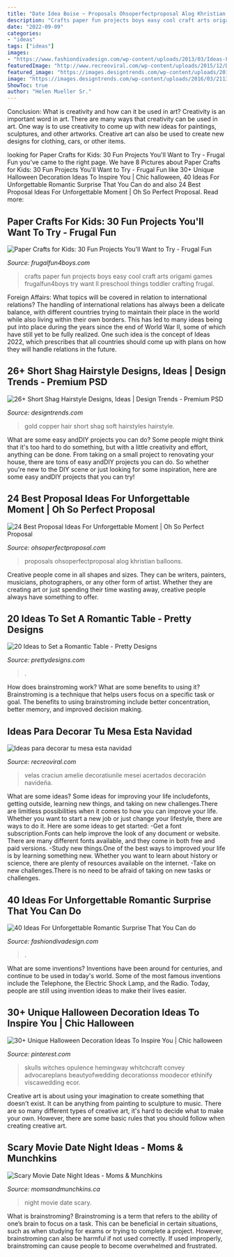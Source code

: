 ```yaml
---
title: "Date Idea Boise ~ Proposals Ohsoperfectproposal Alog Khristian Balloons"
description: "Crafts paper fun projects boys easy cool craft arts origami games frugalfun4boys try want ll preschool things toddler crafting frugal"
date: "2022-09-09"
categories:
- "ideas"
tags: ["ideas"]
images:
- "https://www.fashiondivadesign.com/wp-content/uploads/2013/03/Ideas-For-Unforgettable-Romantic-Surprise-1.jpg"
featuredImage: "http://www.recreoviral.com/wp-content/uploads/2015/12/Decoraciones-para-la-mesa-esta-navidad-20.jpg"
featured_image: "https://images.designtrends.com/wp-content/uploads/2016/03/21133212/Soft-gold-Copper-Hair.jpg"
image: "https://images.designtrends.com/wp-content/uploads/2016/03/21133212/Soft-gold-Copper-Hair.jpg"
ShowToc: true
author: "Helen Mueller Sr."
---
```



Conclusion: What is creativity and how can it be used in art?
Creativity is an important word in art. There are many ways that creativity can be used in art. One way is to use creativity to come up with new ideas for paintings, sculptures, and other artworks. Creative art can also be used to create new designs for clothing, cars, or other items.

	

		
looking for Paper Crafts for Kids: 30 Fun Projects You&#039;ll Want to Try - Frugal Fun you've came to the right page. We have 8 Pictures about Paper Crafts for Kids: 30 Fun Projects You&#039;ll Want to Try - Frugal Fun like 30+ Unique Halloween Decoration Ideas To Inspire You | Chic halloween, 40 Ideas For Unforgettable Romantic Surprise That You Can do and also 24 Best Proposal Ideas For Unforgettable Moment | Oh So Perfect Proposal. Read more:
		
    
## Paper Crafts For Kids: 30 Fun Projects You&#039;ll Want To Try - Frugal Fun

<img loading=lazy src="https://frugalfun4boys.com/wp-content/uploads/2019/03/Paper-Crafts-Pin-30.jpg" onerror="this.onerror=null;this.src='https://tse3.mm.bing.net/th?id=OIP.rdWK8VqNJ-duRDIVEGARWgHaO0&amp;pid=15.1';" alt="Paper Crafts for Kids: 30 Fun Projects You&#039;ll Want to Try - Frugal Fun">

_Source: frugalfun4boys.com_

>crafts paper fun projects boys easy cool craft arts origami games frugalfun4boys try want ll preschool things toddler crafting frugal. 

	

Foreign Affairs: What topics will be covered in relation to international relations?
The handling of international relations has always been a delicate balance, with different countries trying to maintain their place in the world while also living within their own borders. This has led to many ideas being put into place during the years since the end of World War II, some of which have still yet to be fully realized. One such idea is the concept of Ideas 2022, which prescribes that all countries should come up with plans on how they will handle relations in the future.

    
## 26+ Short Shag Hairstyle Designs, Ideas | Design Trends - Premium PSD

<img loading=lazy src="https://images.designtrends.com/wp-content/uploads/2016/03/21133212/Soft-gold-Copper-Hair.jpg" onerror="this.onerror=null;this.src='https://tse2.mm.bing.net/th?id=OIP.F2daCPvuqiiQOH2bMChBDQHaJQ&amp;pid=15.1';" alt="26+ Short Shag Hairstyle Designs, Ideas | Design Trends - Premium PSD">

_Source: designtrends.com_

>gold copper hair short shag soft hairstyles hairstyle. 

	

What are some easy andDIY projects you can do?
Some people might think that it's too hard to do something, but with a little creativity and effort, anything can be done. From taking on a small project to renovating your house, there are tons of easy andDIY projects you can do. So whether you're new to the DIY scene or just looking for some inspiration, here are some easy andDIY projects that you can try!

    
## 24 Best Proposal Ideas For Unforgettable Moment | Oh So Perfect Proposal

<img loading=lazy src="https://ohsoperfectproposal.com/wp-content/uploads/2017/09/best-proposal-ideas-man-propose-a-woman-flowers-chuyphoto-via-instagram.jpg" onerror="this.onerror=null;this.src='https://tse3.mm.bing.net/th?id=OIP.emJpw2XHuOq6KNjwIqA_JAHaLG&amp;pid=15.1';" alt="24 Best Proposal Ideas For Unforgettable Moment | Oh So Perfect Proposal">

_Source: ohsoperfectproposal.com_

>proposals ohsoperfectproposal alog khristian balloons. 

	

Creative people come in all shapes and sizes. They can be writers, painters, musicians, photographers, or any other form of artist. Whether they are creating art or just spending their time wasting away, creative people always have something to offer.

    
## 20 Ideas To Set A Romantic Table - Pretty Designs

<img loading=lazy src="http://www.prettydesigns.com/wp-content/uploads/2015/08/20-ideas-to-set-a-romantic-table2.jpg" onerror="this.onerror=null;this.src='https://tse3.mm.bing.net/th?id=OIP.bCMd6JurzUeKA9oXwDmIIAAAAA&amp;pid=15.1';" alt="20 Ideas to Set a Romantic Table - Pretty Designs">

_Source: prettydesigns.com_

>. 

	

How does brainstroming work? What are some benefits to using it?
Brainstroming is a technique that helps users focus on a specific task or goal. The benefits to using brainstroming include better concentration, better memory, and improved decision making.

    
## Ideas Para Decorar Tu Mesa Esta Navidad

<img loading=lazy src="http://www.recreoviral.com/wp-content/uploads/2015/12/Decoraciones-para-la-mesa-esta-navidad-20.jpg" onerror="this.onerror=null;this.src='https://tse4.mm.bing.net/th?id=OIP.SdYWBR8-A63zEejQTFGBSQHaE7&amp;pid=15.1';" alt="Ideas para decorar tu mesa esta navidad">

_Source: recreoviral.com_

>velas craciun amelie decoratiunile mesei acertados decoración navideña. 

	

What are some ideas?
Some ideas for improving your life includefonts, getting outside, learning new things, and taking on new challenges.There are limitless possibilities when it comes to how you can improve your life. Whether you want to start a new job or just change your lifestyle, there are ways to do it. Here are some ideas to get started: 
-Get a font subscription.Fonts can help improve the look of any document or website. There are many different fonts available, and they come in both free and paid versions. 
-Study new things.One of the best ways to improved your life is by learning something new. Whether you want to learn about history or science, there are plenty of resources available on the internet. 
-Take on new challenges.There is no need to be afraid of taking on new tasks or challenges.

    
## 40 Ideas For Unforgettable Romantic Surprise That You Can Do

<img loading=lazy src="https://www.fashiondivadesign.com/wp-content/uploads/2013/03/Ideas-For-Unforgettable-Romantic-Surprise-1.jpg" onerror="this.onerror=null;this.src='https://tse2.mm.bing.net/th?id=OIP.CCGFFlnQ695msFeMEEa1oQHaEK&amp;pid=15.1';" alt="40 Ideas For Unforgettable Romantic Surprise That You Can do">

_Source: fashiondivadesign.com_

>. 

	

What are some inventions?
Inventions have been around for centuries, and continue to be used in today's world. Some of the most famous inventions include the Telephone, the Electric Shock Lamp, and the Radio. Today, people are still using invention ideas to make their lives easier.

    
## 30+ Unique Halloween Decoration Ideas To Inspire You | Chic Halloween

<img loading=lazy src="https://i.pinimg.com/736x/b1/46/c2/b146c28d0469d63bd4923f2f443290a7.jpg" onerror="this.onerror=null;this.src='https://tse2.mm.bing.net/th?id=OIP.QFL9Wu0J9SH0qHZaFicPJQHaLK&amp;pid=15.1';" alt="30+ Unique Halloween Decoration Ideas To Inspire You | Chic halloween">

_Source: pinterest.com_

>skulls witches opulence hemingway whitchcraft convey advocareplans beautyofwedding decorationss moodecor ethinify viscawedding ecor. 

	

Creative art is about using your imagination to create something that doesn't exist. It can be anything from painting to sculpture to music. There are so many different types of creative art, it's hard to decide what to make your own. However, there are some basic rules that you should follow when creating creative art.

    
## Scary Movie Date Night Ideas - Moms &amp; Munchkins

<img loading=lazy src="https://www.momsandmunchkins.ca/wp-content/uploads/2015/03/scary-movie-date-night-printables-1.jpg" onerror="this.onerror=null;this.src='https://tse4.mm.bing.net/th?id=OIP.WSwlVzckJU_SNi3GYcgdmgHaKZ&amp;pid=15.1';" alt="Scary Movie Date Night Ideas - Moms &amp; Munchkins">

_Source: momsandmunchkins.ca_

>night movie date scary. 

	

What is brainstroming?
Brainstroming is a term that refers to the ability of one’s brain to focus on a task. This can be beneficial in certain situations, such as when studying for exams or trying to complete a project. However, brainstroming can also be harmful if not used correctly. If used improperly, brainstroming can cause people to become overwhelmed and frustrated.

